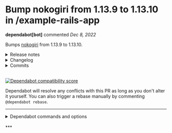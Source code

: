 # Bump nokogiri from 1.13.9 to 1.13.10 in /example-rails-app

**dependabot[bot]** commented *Dec 8, 2022*

Bumps [nokogiri](https://github.com/sparklemotion/nokogiri) from 1.13.9 to 1.13.10.
<details>
<summary>Release notes</summary>
<p><em>Sourced from <a href="https://github.com/sparklemotion/nokogiri/releases">nokogiri's releases</a>.</em></p>
<blockquote>
<h2>1.13.10 / 2022-12-07</h2>
<h3>Security</h3>
<ul>
<li>[CRuby] Address CVE-2022-23476, unchecked return value from <code>xmlTextReaderExpand</code>. See <a href="https://github.com/sparklemotion/nokogiri/security/advisories/GHSA-qv4q-mr5r-qprj">GHSA-qv4q-mr5r-qprj</a> for more information.</li>
</ul>
<h3>Improvements</h3>
<ul>
<li>[CRuby] <code>XML::Reader#attribute_hash</code> now returns <code>nil</code> on parse errors. This restores the behavior of <code>#attributes</code> from v1.13.7 and earlier. [<a href="https://github-redirect.dependabot.com/sparklemotion/nokogiri/issues/2715">#2715</a>]</li>
</ul>
<hr />
<p>sha256 checksums:</p>
<pre><code>777ce2e80f64772e91459b943e531dfef387e768f2255f9bc7a1655f254bbaa1  nokogiri-1.13.10-aarch64-linux.gem
b432ff47c51386e07f7e275374fe031c1349e37eaef2216759063bc5fa5624aa  nokogiri-1.13.10-arm64-darwin.gem
73ac581ddcb680a912e92da928ffdbac7b36afd3368418f2cee861b96e8c830b  nokogiri-1.13.10-java.gem
916aa17e624611dddbf2976ecce1b4a80633c6378f8465cff0efab022ebc2900  nokogiri-1.13.10-x64-mingw-ucrt.gem
0f85a1ad8c2b02c166a6637237133505b71a05f1bb41b91447005449769bced0  nokogiri-1.13.10-x64-mingw32.gem
91fa3a8724a1ce20fccbd718dafd9acbde099258183ac486992a61b00bb17020  nokogiri-1.13.10-x86-linux.gem
d6663f5900ccd8f72d43660d7f082565b7ffcaade0b9a59a74b3ef8791034168  nokogiri-1.13.10-x86-mingw32.gem
81755fc4b8130ef9678c76a2e5af3db7a0a6664b3cba7d9fe8ef75e7d979e91b  nokogiri-1.13.10-x86_64-darwin.gem
51d5246705dedad0a09b374d09cc193e7383a5dd32136a690a3cd56e95adf0a3  nokogiri-1.13.10-x86_64-linux.gem
d3ee00f26c151763da1691c7fc6871ddd03e532f74f85101f5acedc2d099e958  nokogiri-1.13.10.gem
</code></pre>
</blockquote>
</details>
<details>
<summary>Changelog</summary>
<p><em>Sourced from <a href="https://github.com/sparklemotion/nokogiri/blob/main/CHANGELOG.md">nokogiri's changelog</a>.</em></p>
<blockquote>
<h2>1.13.10 / 2022-12-07</h2>
<h3>Security</h3>
<ul>
<li>[CRuby] Address CVE-2022-23476, unchecked return value from <code>xmlTextReaderExpand</code>. See <a href="https://github.com/sparklemotion/nokogiri/security/advisories/GHSA-qv4q-mr5r-qprj">GHSA-qv4q-mr5r-qprj</a> for more information.</li>
</ul>
<h3>Improvements</h3>
<ul>
<li>[CRuby] <code>XML::Reader#attribute_hash</code> now returns <code>nil</code> on parse errors. This restores the behavior of <code>#attributes</code> from v1.13.7 and earlier. [<a href="https://github-redirect.dependabot.com/sparklemotion/nokogiri/issues/2715">#2715</a>]</li>
</ul>
</blockquote>
</details>
<details>
<summary>Commits</summary>
<ul>
<li><a href="https://github.com/sparklemotion/nokogiri/commit/4c80121dc309e67fa3d9f66a00516bad39b42c31"><code>4c80121</code></a> version bump to v1.13.10</li>
<li><a href="https://github.com/sparklemotion/nokogiri/commit/85410e38410f670cbbc8c5b00d07b843caee88ce"><code>85410e3</code></a> Merge pull request <a href="https://github-redirect.dependabot.com/sparklemotion/nokogiri/issues/2715">#2715</a> from sparklemotion/flavorjones-fix-reader-error-hand...</li>
<li><a href="https://github.com/sparklemotion/nokogiri/commit/9fe0761c47c0d4270d1a5220cfd25de080350d50"><code>9fe0761</code></a> fix(cruby): XML::Reader#attribute_hash returns nil on error</li>
<li><a href="https://github.com/sparklemotion/nokogiri/commit/3b9c736bee91f95514da309eef28b06c0c29ce3a"><code>3b9c736</code></a> Merge pull request <a href="https://github-redirect.dependabot.com/sparklemotion/nokogiri/issues/2717">#2717</a> from sparklemotion/flavorjones-lock-psych-to-fix-bui...</li>
<li><a href="https://github.com/sparklemotion/nokogiri/commit/2efa87b49a26d1e961c2a0c143ecf28a67033677"><code>2efa87b</code></a> test: skip large cdata test on system libxml2</li>
<li><a href="https://github.com/sparklemotion/nokogiri/commit/3187d6739c90864a7bb59cf8276facb1a47ca85d"><code>3187d67</code></a> dep(dev): pin psych to v4 until v5 builds in CI</li>
<li><a href="https://github.com/sparklemotion/nokogiri/commit/a16b4bf14cec72e1a396c28a85135cd9abb08d9b"><code>a16b4bf</code></a> style(rubocop): disable Minitest/EmptyLineBeforeAssertionMethods</li>
<li>See full diff in <a href="https://github.com/sparklemotion/nokogiri/compare/v1.13.9...v1.13.10">compare view</a></li>
</ul>
</details>
<br />


[![Dependabot compatibility score](https://dependabot-badges.githubapp.com/badges/compatibility_score?dependency-name=nokogiri&package-manager=bundler&previous-version=1.13.9&new-version=1.13.10)](https://docs.github.com/en/github/managing-security-vulnerabilities/about-dependabot-security-updates#about-compatibility-scores)

Dependabot will resolve any conflicts with this PR as long as you don't alter it yourself. You can also trigger a rebase manually by commenting `@dependabot rebase`.

[//]: # (dependabot-automerge-start)
[//]: # (dependabot-automerge-end)

---

<details>
<summary>Dependabot commands and options</summary>
<br />

You can trigger Dependabot actions by commenting on this PR:
- `@dependabot rebase` will rebase this PR
- `@dependabot recreate` will recreate this PR, overwriting any edits that have been made to it
- `@dependabot merge` will merge this PR after your CI passes on it
- `@dependabot squash and merge` will squash and merge this PR after your CI passes on it
- `@dependabot cancel merge` will cancel a previously requested merge and block automerging
- `@dependabot reopen` will reopen this PR if it is closed
- `@dependabot close` will close this PR and stop Dependabot recreating it. You can achieve the same result by closing it manually
- `@dependabot ignore this major version` will close this PR and stop Dependabot creating any more for this major version (unless you reopen the PR or upgrade to it yourself)
- `@dependabot ignore this minor version` will close this PR and stop Dependabot creating any more for this minor version (unless you reopen the PR or upgrade to it yourself)
- `@dependabot ignore this dependency` will close this PR and stop Dependabot creating any more for this dependency (unless you reopen the PR or upgrade to it yourself)
- `@dependabot use these labels` will set the current labels as the default for future PRs for this repo and language
- `@dependabot use these reviewers` will set the current reviewers as the default for future PRs for this repo and language
- `@dependabot use these assignees` will set the current assignees as the default for future PRs for this repo and language
- `@dependabot use this milestone` will set the current milestone as the default for future PRs for this repo and language

You can disable automated security fix PRs for this repo from the [Security Alerts page](https://github.com/gruntwork-io/infrastructure-as-code-training/network/alerts).

</details>
<br />
***


